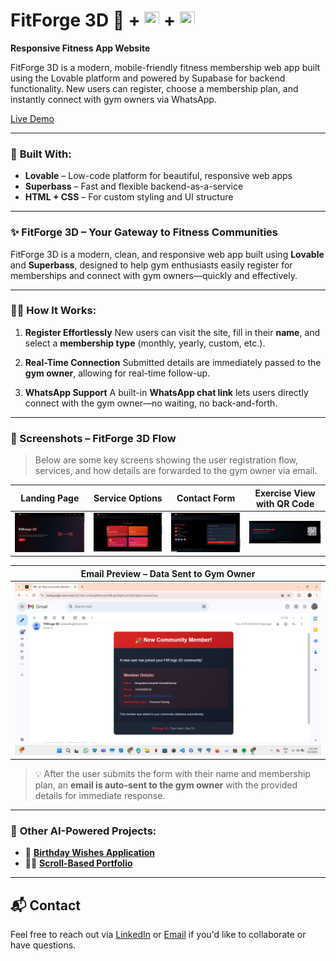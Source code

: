 
# FitForge 3D 💪  +  <img src="https://pbs.twimg.com/profile_images/1915780454092779520/PIxdzAvI_400x400.jpg" width="24" height="24">  +  <img src="https://encrypted-tbn0.gstatic.com/images?q=tbn:ANd9GcQNfSt0xBDTUkGqyLPvZa5PBHYNVg-WJ2OWPQ&s" width="24" height="24">  

**Responsive Fitness App Website**

FitForge 3D is a modern, mobile-friendly fitness membership web app built using the Lovable platform and powered by Supabase for backend functionality. New users can register, choose a membership plan, and instantly connect with gym owners via WhatsApp.

[Live Demo](https://fit-forge-3d-web.lovable.app)

---

### 🧱 **Built With:**

* **Lovable** – Low-code platform for beautiful, responsive web apps
* **Superbass** – Fast and flexible backend-as-a-service
* **HTML + CSS** – For custom styling and UI structure

---

### ✨ **FitForge 3D – Your Gateway to Fitness Communities**

FitForge 3D is a modern, clean, and responsive web app built using **Lovable** and **Superbass**, designed to help gym enthusiasts easily register for memberships and connect with gym owners—quickly and effectively.

---

### 🏋️‍♂️ **How It Works:**

1. **Register Effortlessly**
   New users can visit the site, fill in their **name**, and select a **membership type** (monthly, yearly, custom, etc.).

2. **Real-Time Connection**
   Submitted details are immediately passed to the **gym owner**, allowing for real-time follow-up.

3. **WhatsApp Support**
   A built-in **WhatsApp chat link** lets users directly connect with the gym owner—no waiting, no back-and-forth.

---

### 📸 Screenshots – FitForge 3D Flow

> Below are some key screens showing the user registration flow, services, and how details are forwarded to the gym owner via email.

| Landing Page | Service Options | Contact Form | Exercise View with QR Code |
|--------------|------------------|--------------|---------------------------|
| ![Landing Page – FitForge 3D](https://github.com/AMUGADDAHEMANTHKUMAR/fitforge-Gym-3d./blob/main/Screenshot%20(1974).png?raw=true) | ![Services – Membership Options](https://github.com/AMUGADDAHEMANTHKUMAR/fitforge-Gym-3d./blob/main/Screenshot%20(1975).png?raw=true) | ![Contact Section – Get in Touch](https://github.com/AMUGADDAHEMANTHKUMAR/fitforge-Gym-3d./blob/main/Screenshot%20(1976).png?raw=true) | ![Exercise Listing with QR Code – Built Using Live App](https://github.com/AMUGADDAHEMANTHKUMAR/fitforge-Gym-3d./blob/main/Screenshot%20(1979).png) |

| Email Preview – Data Sent to Gym Owner |
|----------------------------------------|
| ![Email Sent with User Details](https://github.com/AMUGADDAHEMANTHKUMAR/fitforge-Gym-3d./blob/main/Screenshot%20(1977).png?raw=true) |

> 💡 After the user submits the form with their name and membership plan, an **email is auto-sent to the gym owner** with the provided details for immediate response.


---
### 🔗 **Other AI-Powered Projects:**

* 🎂 [**Birthday Wishes Application**](https://hemanthproject.lovable.app)
* 🧑‍💼 [**Scroll-Based Portfolio**](https://hire-me-scroll.lovable.app/)

---
## 📬 Contact

Feel free to reach out via [LinkedIn](https://www.linkedin.com/in/amugaddahemanthkumar/) or [Email](https://mail.google.com/mail/?view=cm&fs=1&to=hemanthkumar7783@gmail.com&su=Hello&body=Hi%20Hemanth,%20I%20wanted%20to...)
 if you'd like to collaborate or have questions.

